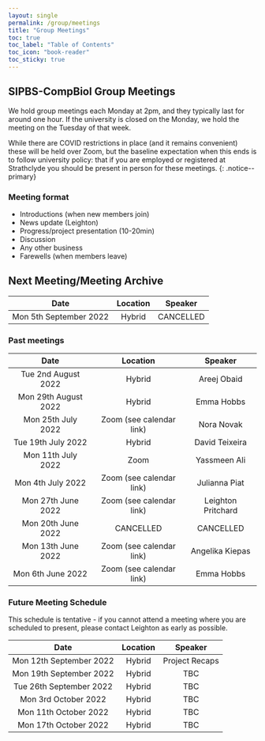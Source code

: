 ```yaml
---
layout: single
permalink: /group/meetings
title: "Group Meetings"
toc: true
toc_label: "Table of Contents"
toc_icon: "book-reader"
toc_sticky: true
---
```


## SIPBS-CompBiol Group Meetings

We hold group meetings each Monday at 2pm, and they typically last for around one hour. If the university is closed on the Monday, we hold the meeting on the Tuesday of that week.

While there are COVID restrictions in place (and it remains convenient) these will be held over Zoom, but the baseline expectation when this ends is to follow university policy: that if you are employed or registered at Strathclyde you should be present in person for these meetings.
{: .notice--primary}

### Meeting format

- Introductions (when new members join)
- News update (Leighton)
- Progress/project presentation (10-20min)
- Discussion
- Any other business
- Farewells (when members leave)

## Next Meeting/Meeting Archive

| Date                | Location                 | Speaker            |
|:-------------------:|:------------------------:|:------------------:|
| Mon 5th September 2022   | Hybrid                   | CANCELLED          |


### Past meetings

| Date                | Location                 | Speaker            |
|:-------------------:|:------------------------:|:------------------:|
| Tue 2nd August 2022 | Hybrid                   | Areej Obaid        |
| Mon 29th August 2022| Hybrid                   | Emma Hobbs         |
| Mon 25th July 2022  | Zoom (see calendar link) | Nora Novak         |
| Tue 19th July 2022  | Hybrid                   | David Teixeira     |
| Mon 11th July 2022  | Zoom                     | Yassmeen Ali       |
| Mon 4th July 2022   | Zoom (see calendar link) | Julianna Piat      |
| Mon 27th June 2022  | Zoom (see calendar link) | Leighton Pritchard |
| Mon 20th June 2022  | CANCELLED                | CANCELLED          |
| Mon 13th June 2022  | Zoom (see calendar link) | Angelika Kiepas    |
| Mon 6th June 2022   | Zoom (see calendar link) | Emma Hobbs         |

### Future Meeting Schedule

This schedule is tentative - if you cannot attend a meeting where you are scheduled to present, please contact Leighton as early as possible.

| Date                     | Location                 | Speaker            |
|:------------------------:|:------------------------:|:------------------:|
| Mon 12th September 2022  | Hybrid                   | Project Recaps     |
| Mon 19th September 2022  | Hybrid                   | TBC                |
| Tue 26th September 2022  | Hybrid                   | TBC                |
| Mon 3rd October 2022  | Hybrid                   | TBC                |
| Mon 11th October 2022  | Hybrid                   | TBC                |
| Mon 17th October 2022  | Hybrid                   | TBC                |
